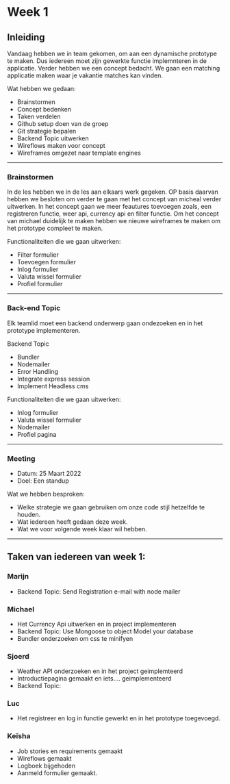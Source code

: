 # Week 1
 ## Inleiding
 Vandaag hebben we in team gekomen, om aan een dynamische prototype te maken. Dus iedereen moet zijn gewerkte functie implemnteren in de applicatie. Verder hebben we een concept bedacht. We gaan een matching applicatie maken waar je vakantie matches kan vinden. 

 Wat hebben we gedaan:
 - Brainstormen
 - Concept bedenken 
 - Taken verdelen
 - Github setup doen van de groep
 - Git strategie bepalen
 - Backend Topic uitwerken
 - Wireflows maken voor concept
 - Wireframes omgezet naar template engines

---
### Brainstormen
In de les hebben we in de les aan elkaars werk gegeken. OP basis daarvan hebben we besloten om verder te gaan met het  concept van micheal verder uitwerken. In het concept gaan we meer feautures toevoegen zoals, een registreren functie, weer api, currency api en filter functie. Om het concept van michael duidelijk te maken hebben we nieuwe wireframes te maken om het prototype compleet te maken. 

Functionaliteiten die we gaan uitwerken: 
 - Filter formulier
 - Toevoegen formulier
 - Inlog formulier
 - Valuta wissel formulier
 - Profiel formulier

---
### Back-end Topic
Elk teamlid moet een backend onderwerp gaan ondezoeken en in het prototype implementeren. 

 Backend Topic 
 -  Bundler
 -  Nodemailer
 -  Error Handling
 - Integrate express session
 - Implement Headless cms


 Functionaliteiten die we gaan uitwerken: 
 -  Inlog formulier
 - Valuta wissel formulier
 - Nodemailer
 - Profiel pagina

---
### Meeting
- Datum: 25 Maart 2022
- Doel: Een standup

Wat we hebben besproken:
- Welke strategie we gaan gebruiken om onze code stijl hetzelfde te houden.
- Wat iedereen heeft gedaan deze week.
- Wat we voor volgende week klaar wil hebben.
 ---

## Taken van iedereen van week 1:

### Marijn 
- Backend Topic: Send Registration e-mail with node mailer


### Michael
- Het Currency Api uitwerken en in project implementeren
- Backend Topic: Use Mongoose to object Model your database
- Bundler onderzoeken om css te minifyen

### Sjoerd
- Weather API onderzoeken en in het project geimplemteerd
- Introductiepagina gemaakt en iets.... geimplementeerd 
- Backend Topic: 

### Luc
- Het registreer en log in functie gewerkt en in het prototype toegevoegd.

### Keïsha
- Job stories en requirements gemaakt
- Wireflows gemaakt 
- Logboek bijgehoden
- Aanmeld formulier gemaakt.
